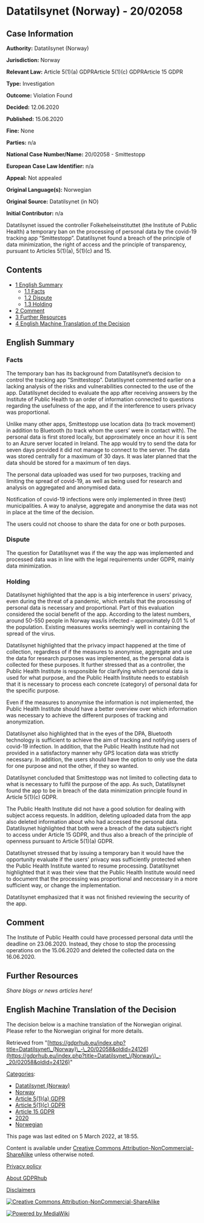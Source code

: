 # Datatilsynet (Norway) - 20/02058

## Case Information

**Authority:** Datatilsynet (Norway)

**Jurisdiction:** Norway

**Relevant Law:** Article 5(1)(a) GDPRArticle 5(1)(c) GDPRArticle 15 GDPR

**Type:** Investigation

**Outcome:** Violation Found

**Decided:** 12.06.2020

**Published:** 15.06.2020

**Fine:** None

**Parties:** n/a

**National Case Number/Name:** 20/02058 - Smittestopp

**European Case Law Identifier:** n/a

**Appeal:** Not appealed

**Original Language(s):** Norwegian

**Original Source:** Datatilsynet (in NO)

**Initial Contributor:** n/a

Datatilsynet issued the controller Folkehelseinstituttet (the Institute of Public Health) a temporary ban on the processing of personal data by the covid-19 tracking app “Smittestopp”. Datatilsynet found a breach of the principle of data minimization, the right of access and the principle of transparency, pursuant to Articles 5(1)(a), 5(1)(c) and 15.

## Contents

*   [1 English Summary](#English_Summary)
    *   [1.1 Facts](#Facts)
    *   [1.2 Dispute](#Dispute)
    *   [1.3 Holding](#Holding)
*   [2 Comment](#Comment)
*   [3 Further Resources](#Further_Resources)
*   [4 English Machine Translation of the Decision](#English_Machine_Translation_of_the_Decision)

## English Summary

### Facts

The temporary ban has its background from Datatilsynet’s decision to control the tracking app “Smittestopp”. Datatilsynet commented earlier on a lacking analysis of the risks and vulnerabilities connected to the use of the app. Datatilsynet decided to evaluate the app after receiving answers by the Institute of Public Health to an order of information connected to questions regarding the usefulness of the app, and if the interference to users privacy was proportional.

Unlike many other apps, Smittestopp use location data (to track movement) in addition to Bluetooth (to track whom the users’ were in contact with). The personal data is first stored locally, but approximately once an hour it is sent to an Azure server located in Ireland. The app would try to send the data for seven days provided it did not manage to connect to the server. The data was stored centrally for a maximum of 30 days. It was later planned that the data should be stored for a maximum of ten days.

The personal data uploaded was used for two purposes, tracking and limiting the spread of covid-19, as well as being used for research and analysis on aggregated and anonymised data.

Notification of covid-19 infections were only implemented in three (test) municipalities. A way to analyse, aggregate and anonymise the data was not in place at the time of the decision.

The users could not choose to share the data for one or both purposes.

### Dispute

The question for Datatilsynet was if the way the app was implemented and processed data was in line with the legal requirements under GDPR, mainly data minimization.

### Holding

Datatilsynet highlighted that the app is a big interference in users’ privacy, even during the threat of a pandemic, which entails that the processing of personal data is necessary and proportional. Part of this evaluation considered the social benefit of the app. According to the latest numbers, around 50-550 people in Norway was/is infected – approximately 0.01 % of the population. Existing measures works seemingly well in containing the spread of the virus.

Datatilsynet highlighted that the privacy impact happened at the time of collection, regardless of if the measures to anonymise, aggregate and use the data for research purposes was implemented, as the personal data is collected for these purposes. It further stressed that as a controller, the Public Health Institute is responsible for clarifying which personal data is used for what purpose, and the Public Health Institute needs to establish that it is necessary to process each concrete (category) of personal data for the specific purpose.

Even if the measures to anonymise the information is not implemented, the Public Health Institute should have a better overview over which information was necessary to achieve the different purposes of tracking and anonymization.

Datatilsynet also highlighted that in the eyes of the DPA, Bluetooth technology is sufficient to achieve the aim of tracking and notifying users of covid-19 infection. In addition, that the Public Health Institute had not provided in a satisfactory manner why GPS location data was strictly necessary. In addition, the users should have the option to only use the data for one purpose and not the other, if they so wanted.

Datatilsynet concluded that Smittestopp was not limited to collecting data to what is necessary to fulfil the purpose of the app. As such, Datatilsynet found the app to be in breach of the data minimization principle found in Article 5(1)(c) GDPR.

The Public Health Institute did not have a good solution for dealing with subject access requests. In addition, deleting uploaded data from the app also deleted information about who had accessed the personal data. Datatilsynet highlighted that both were a breach of the data subject’s right to access under Article 15 GDPR, and thus also a breach of the principle of openness pursuant to Article 5(1)(a) GDPR.

Datatilsynet stressed that by issuing a temporary ban it would have the opportunity evaluate if the users' privacy was sufficiently protected when the Public Health Institute wanted to resume processing. Datatilsynet highlighted that it was their view that the Public Health Institute would need to document that the processing was proportional and neccessary in a more sufficient way, or change the implementation.

Datatilsynet emphasized that it was not finished reviewing the security of the app.

## Comment

The Institute of Public Health could have processed personal data until the deadline on 23.06.2020. Instead, they chose to stop the processing operations on the 15.06.2020 and deleted the collected data on the 16.06.2020.

## Further Resources

_Share blogs or news articles here!_

## English Machine Translation of the Decision

The decision below is a machine translation of the Norwegian original. Please refer to the Norwegian original for more details.

Retrieved from "[https://gdprhub.eu/index.php?title=Datatilsynet\_(Norway)\_-\_20/02058&oldid=24126](https://gdprhub.eu/index.php?title=Datatilsynet_\(Norway\)_-_20/02058&oldid=24126)"

[Categories](/index.php?title=Special:Categories "Special:Categories"):

*   [Datatilsynet (Norway)](/index.php?title=Category:Datatilsynet_\(Norway\) "Category:Datatilsynet (Norway)")
*   [Norway](/index.php?title=Category:Norway "Category:Norway")
*   [Article 5(1)(a) GDPR](/index.php?title=Category:Article_5\(1\)\(a\)_GDPR "Category:Article 5(1)(a) GDPR")
*   [Article 5(1)(c) GDPR](/index.php?title=Category:Article_5\(1\)\(c\)_GDPR "Category:Article 5(1)(c) GDPR")
*   [Article 15 GDPR](/index.php?title=Category:Article_15_GDPR "Category:Article 15 GDPR")
*   [2020](/index.php?title=Category:2020 "Category:2020")
*   [Norwegian](/index.php?title=Category:Norwegian "Category:Norwegian")

This page was last edited on 5 March 2022, at 18:55.

Content is available under [Creative Commons Attribution-NonCommercial-ShareAlike](https://creativecommons.org/licenses/by-nc-sa/4.0/) unless otherwise noted.

[Privacy policy](/index.php?title=GDPRhub:Privacy_policy)

[About GDPRhub](/index.php?title=GDPRhub:About)

[Disclaimers](/index.php?title=GDPRhub:General_disclaimer)

[![Creative Commons Attribution-NonCommercial-ShareAlike](/resources/assets/licenses/cc-by-nc-sa.png)](https://creativecommons.org/licenses/by-nc-sa/4.0/)

[![Powered by MediaWiki](/resources/assets/poweredby_mediawiki_88x31.png)](https://www.mediawiki.org/)